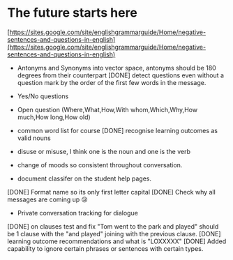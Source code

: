 # The future starts here

[https://sites.google.com/site/englishgrammarguide/Home/negative-sentences-and-questions-in-english](https://sites.google.com/site/englishgrammarguide/Home/negative-sentences-and-questions-in-english)

* Antonyms and Synonyms into vector space, antonyms should be 180 degrees from their counterpart
[DONE] detect questions even without a question mark by the order of the first few words in the message.
* Yes/No questions 
* Open question (Where,What,How,With whom,Which,Why,How much,How long,How old)
* common word list for course
[DONE] recognise learning outcomes as valid nouns


* disuse or misuse, I think one is the noun and one is the verb

* change of moods so consistent throughout conversation.
* document classifer on the student help pages.

[DONE] Format name so its only first letter capital
[DONE] Check why all messages are coming up :cry:
* Private conversation tracking for dialogue

[DONE] on clauses test and fix "Tom went to the park and played" should be 1 clause with the "and played" joining with the previous clause.
[DONE] learning outcome recommendations and what is "LOXXXXX"
[DONE] Added capability to ignore certain phrases or sentences with certain types.
